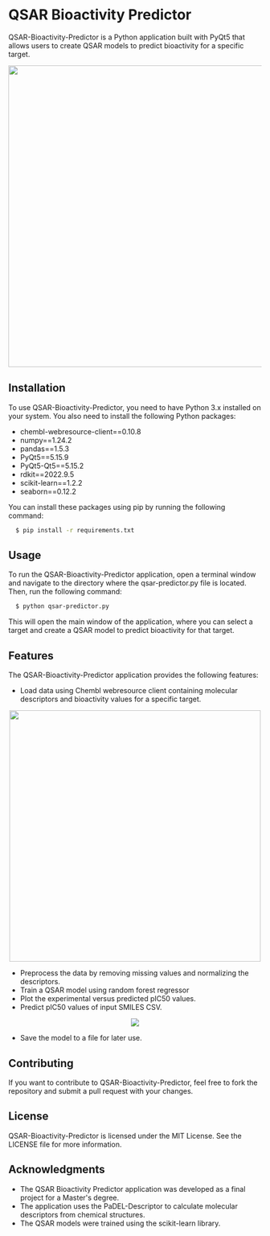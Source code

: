 # QSAR Bioactivity Predictor
QSAR-Bioactivity-Predictor is a Python application built with PyQt5 that allows users to create QSAR models to predict bioactivity for a specific target.

<p align="center"><img src="https://user-images.githubusercontent.com/86023602/229597174-c3f4e2b4-8c86-4a21-a025-9be3fbea6f6a.png" width="600px" /></p>

## Installation
To use QSAR-Bioactivity-Predictor, you need to have Python 3.x installed on your system. You also need to install the following Python packages:
- chembl-webresource-client==0.10.8
- numpy==1.24.2
- pandas==1.5.3
- PyQt5==5.15.9
- PyQt5-Qt5==5.15.2
- rdkit==2022.9.5
- scikit-learn==1.2.2
- seaborn==0.12.2

You can install these packages using pip by running the following command:
```sh
  $ pip install -r requirements.txt
```

## Usage
To run the QSAR-Bioactivity-Predictor application, open a terminal window and navigate to the directory where the qsar-predictor.py file is located. Then, run the following command:

```sh
  $ python qsar-predictor.py
```

This will open the main window of the application, where you can select a target and create a QSAR model to predict bioactivity for that target.

## Features
The QSAR-Bioactivity-Predictor application provides the following features:
- Load data using Chembl webresource client containing molecular descriptors and bioactivity values for a specific target.

<p align="center"><img src="https://user-images.githubusercontent.com/86023602/229595709-ad887bde-a643-4375-8611-030409be339a.png" width="500px" /></p>

- Preprocess the data by removing missing values and normalizing the descriptors.
- Train a QSAR model using random forest regressor
- Plot the experimental versus predicted pIC50 values.
- Predict pIC50 values of input SMILES CSV.
<p align="center"><img src="https://user-images.githubusercontent.com/86023602/229595826-02639cc3-57b2-434c-9213-31e778986699.png" /></p>

- Save the model to a file for later use.

## Contributing
If you want to contribute to QSAR-Bioactivity-Predictor, feel free to fork the repository and submit a pull request with your changes.

## License
QSAR-Bioactivity-Predictor is licensed under the MIT License. See the LICENSE file for more information.

## Acknowledgments
- The QSAR Bioactivity Predictor application was developed as a final project for a Master's degree.
- The application uses the PaDEL-Descriptor to calculate molecular descriptors from chemical structures.
- The QSAR models were trained using the scikit-learn library.
